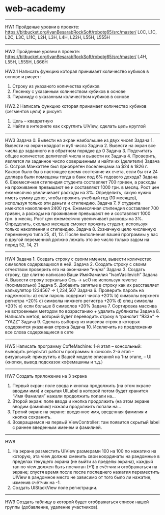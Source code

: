 # web-academy

***

HW1 Пройденые уровни в проекте: https://bitbucket.org/IvanBesarabRockSoft/robotg65/src/master/
L0C, L1C, L2C, L3C, L11C, L2H, L3H, L4H, L22H, L55H, L555H

*** ***

HW2 Пройденые уровни в проекте: https://bitbucket.org/IvanBesarabRockSoft/robotg65/src/master/
L4H, L55H, L555H, L666H

HW2.1
Написать функцию которая принимает количество кубиков в основе и рисует:
1. Строку из указаного количества кубиков
2. Лесенку с указанным количеством кубиков в основе
3. Пирамиду с указанным количеством кубиков в основе

HW2.2
Написать функцию которая принимает количество кубиков (сегментов цели) и рисует:
1. Цель – квадратную
2. Найти в интернете как скруглить UIView, сделать цель круглой

*** *** ***

HW3
Задача 0. Вывести на экран наибольшее из двух чисел
Задача 1. Вывести на экран квадрат и куб числа
Задача 2. Вывести на экран все числа до заданного и в обратном порядке до 0
Задача 3. Подсчитать общее количество делителей числа и вывести их
Задача 4. Проверить, является ли заданное число совершенным и найти их (делители)
Задача 5. Остров Манхэттен был приобретен поселенцами за $24 в 1826 г. Каково было бы в настоящее время состояние их счета, если бы эти 24 доллара были помещены тогда в банк под 6% годового дохода?
Задача 6. Ежемесячная стипендия студента составляет 700 гривен, а расходы на проживание превышают ее и составляют 1000 грн. в месяц. Рост цен ежемесячно увеличивает расходы на 3%. Определить, какую нужно иметь сумму денег, чтобы прожить учебный год (10 месяцев), используя только эти деньги и стипендию.
Задача 7. У студента имеются накопления 2400 грн. Ежемесячная стипендия составляет 700 гривен, а расходы на проживание превышают ее и составляют 1000 грн. в месяц. Рост цен ежемесячно увеличивает расходы на 3%. Определить, сколько месяцев сможет прожить студент, используя только накопления и стипендию.
Задача 8. 2хзначную цело численную переменную типа 25, 41, 12. После выполнения вашей программы у вас в другой переменной должно лежать это же число только задом на перед 52, 14, 21

*** *** *** ***

HW4
Задача 1. Создать строку с своим именем, вывести количество символов содержащихся в ней.
Задача 2. Создать строку с своим отчеством проверить его на окончание “ич/на”
Задача 3. Cоздать строку, где слитно написано Ваши ИмяФамилия “IvanVasilevich” 
Задача 4. Вывести строку зеркально Ось → ьсО не используя reverse (посимвольно)
Задача 5. Добавить запятые в строку как их расставляет калькулятор 1234567 → 1,234,567
Задача 6. Проверить пароль на надежность:
a) если пароль содержит числа +20%
b) символы верхнего регистра +20%
c) символы нижнего регистра +20%
d) спец символы +20% 
e) если больше 8 символов +20%
Задача 7. Сортировка массива не встроенным методом по возрастанию + удалить дубликаты
Задача 8. Написать метод, который будет переводить строку в транслит ”ЯЗЗЬ” → “YAZZ”
Задача 9. Сделать выборку из массива строк в которых содержится указанная строка
Задача 10. Исключить из предложения все слова содержащиеся в сете

*** *** *** *** ***

HW5
Написать программу CoffeMachine:
1-й этап – консольный: выводить результат работы программы в консоль
2-й этап – визуальный: прикрутить к Вашей моделе описаной на 1-м этапе, – UI (кнопки, вывод подсказок кофемашины и т.д.)

*** *** *** *** *** *** ***

HW7
Создать приложение на 3 экрана
1. Первый экран: поле ввода и кнопка продолжить (на этом экране вводим имя)
и скрытая UILabel в которой потом будет хранится “Имя Фамилия”
нажали продолжить попали на...
2. Второй экран: поле ввода и кнопка продолжить (на этом экране вводим фамилию)
нажали продолжить попали на...
3. Третий экран: на экране: введенное имя, введенная фамилия и кнопка сохранить.
4. Возвращаемся на первый ViewController: там появится скрытый label с раннее введенным именем и фамилией.

*** *** *** *** *** *** *** ***

HW8
1. На экране разместить UIView размерами 100 на 100 по нажатию на которую, эта view должна сменить свои координаты на рандомные в пределах текущего экрана (не выйти за пределы экрана), каждый тап по view должен быть посчитан (+1) в счётчик и отображаться на экране; спустя время после после последнего нажатия переместить UIView в рандомное место не зависимо от того было ли нажатие, изменив счётчик на -1.
2. Создать UIStackView поле регистрации.

*** *** *** *** *** *** *** *** ***

HW9
Создать таблицу в которой будет отображаться список нашей группы (добавление, удаление участников).
